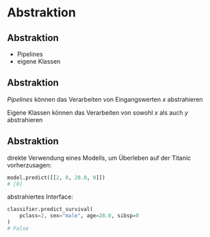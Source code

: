# Abstraktion

## Abstraktion

- Pipelines
- eigene Klassen

## Abstraktion

_Pipelines_ können das Verarbeiten von Eingangswerten _x_ abstrahieren

Eigene Klassen können das Verarbeiten von sowohl _x_ als auch _y_ abstrahieren

## Abstraktion

direkte Verwendung eines Modells, um Überleben auf der Titanic vorherzusagen:

```py
model.predict([[2, 0, 28.0, 0]])
# [0]
```

abstrahiertes Interface:

```py
classifier.predict_survival(
    pclass=2, sex="male", age=28.0, sibsp=0
)
# False
```

